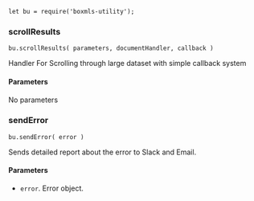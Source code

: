 ```
let bu = require('boxmls-utility');
```

### scrollResults

```
bu.scrollResults( parameters, documentHandler, callback )
```

Handler For Scrolling through large dataset with simple callback system

#### Parameters
No parameters

### sendError

```
bu.sendError( error )
```

Sends detailed report about the error to Slack and Email.

#### Parameters
* `error`. Error object.